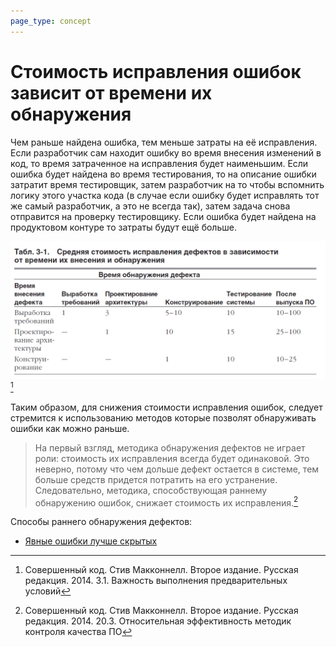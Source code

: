 ```yaml
---
page_type: concept
---
```

# Стоимость исправления ошибок зависит от времени их обнаружения

Чем раньше найдена ошибка, тем меньше затраты на её исправления. Если разработчик сам находит ошибку во время внесения изменений в код, то время затраченное на исправления будет наименьшим. Если ошибка будет найдена во время тестирования, то на описание ошибки затратит время тестировщик, затем разработчик на то чтобы вспомнить логику этого участка кода (в случае если ошибку будет исправлять тот же самый разработчик, а это не всегда так), затем задача снова отправится на проверку тестировщику. Если ошибка будет найдена на продуктовом контуре то затраты будут ещё больше.

![](images\error-fix-cost01.png)
[^1]

Таким образом, для снижения стоимости исправления ошибок, следует стремится к использованию методов которые позволят обнаруживать ошибки как можно раньше.

> На первый взгляд, методика обнаружения дефектов не играет роли: стоимость их исправления всегда будет одинаковой. Это неверно, потому что чем дольше дефект остается в системе, тем больше средств придется потратить на его устранение. Следовательно, методика, способствующая раннему обнаружению ошибок, снижает стоимость их исправления.[^2]

Способы раннего обнаружения дефектов:

* [Явные ошибки лучше скрытых](20221023131820.md)

[^1]: Совершенный код. Стив Макконнелл. Второе издание. Русская редакция. 2014. 3.1. Важность выполнения предварительных условий

[^2]: Совершенный код. Стив Макконнелл. Второе издание. Русская редакция. 2014. 20.3. Относительная эффективность методик контроля качества ПО
